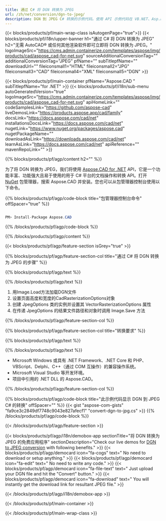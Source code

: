 ```yaml
---
title: 通过 C# 将 DGN 转换为 JPEG 
url: /zh/net/conversion/dgn-to-jpeg/ 
description: DGN 到 JPEG C# 转换的示例代码。使用 API 示例代码在 VB.NET、Asp.NET 或任何基于 .NET 的应用程序中将 DGN 文件批量转换为 JPEG。
---
```


{{< blocks/products/pf/main-wrap-class isAutogenPage="true">}}
{{< blocks/products/pf/i18n/upper-banner h1="通过 C# 将 DGN 转换为 JPEG" h2="无需 AutoCAD® 或任何其他渲染软件即可立即将 DGN 转换为 JPEG。" logoImageSrc="https://cms.admin.containerize.com/templates/aspose/img/products/cad/aspose_cad-for-net.svg" sourceAdditionalConversionTag="" additionalConversionTag="JPEG" pfName="" subTitlepfName="" downloadUrl="" fileiconsmall1="HTML" fileiconsmall2="JPG" fileiconsmall3="CAD" fileiconsmall4="XML" fileiconsmall5="DGN" >}}

{{< blocks/products/pf/main-container pfName="Aspose.CAD " subTitlepfName="for .NET" >}}
{{< blocks/products/pf/i18n/sub-menu autoGeneratedVersion="true" logoImageSrc="https://cms.admin.containerize.com/templates/aspose/img/products/cad/aspose_cad-for-net.svg" apiHomeLink="" codeSamplesLink="https://github.com/aspose-cad" liveDemosLink="https://products.aspose.app/cad/family" docsLink="https://docs.aspose.com/cad/net" installationsDocsLink="https://docs.aspose.com/cad/net" nugetLink="https://www.nuget.org/packages/aspose.cad" nugetPackageName="" downloadAsLink="https://downloads.aspose.com/cad/net" learnAsLink="https://docs.aspose.com/cad/net" apiReference="" mavenRepoLink="" >}}

{{% blocks/products/pf/agp/content h2="" %}}

为了将 DGN 转换为 JPEG，我们将使用 <a href=https://products.aspose.com/cad/net>Aspose.CAD for .NET</a> API，它是一个功能丰富、功能强大且易于使用的用于 C# 平台的文档操作和转换 API。打开 <a href=https://www.nuget.org/packages/aspose.cad>NuGet</a> 包管理器，搜索 Aspose.CAD 并安装。您也可以从包管理器控制台使用以下命令。

{{% blocks/products/pf/agp/code-block title="包管理器控制台命令" offSpacer="true" %}}

```cs

PM> Install-Package Aspose.CAD

```

{{% /blocks/products/pf/agp/code-block %}}

{{% /blocks/products/pf/agp/content %}}

{{< blocks/products/pf/agp/feature-section isGrey="true" >}}

{{% blocks/products/pf/agp/feature-section-col title="通过 C# 将 DGN 转换为 JPEG 的步骤" %}}

{{% blocks/products/pf/agp/text %}}

{{% /blocks/products/pf/agp/text %}}

1. 用Image.Load方法加载DGN文件
1. 设置页面高度和宽度的CadRasterizationOptions对象
1. 创建 JpegOptions 类的实例并设置其 VectorRasterizationOptions 属性
1. 在传递 JpegOptions 的结果文件路径和对象时调用 Image.Save 方法

{{% /blocks/products/pf/agp/feature-section-col %}}

{{% blocks/products/pf/agp/feature-section-col title="转换要求" %}}

{{% blocks/products/pf/agp/text %}}

{{% /blocks/products/pf/agp/text %}}

- Microsoft Windows 或具有 .NET Framework、.NET Core 和 PHP、VBScript、Delphi、C++（通过 COM 互操作）的兼容操作系统。
- Microsoft Visual Studio 等开发环境。
- 项目中引用的 .NET DLL 的 Aspose.CAD。

{{% /blocks/products/pf/agp/feature-section-col %}}

{{% blocks/products/pf/agp/code-block title="此示例代码显示 DGN 到 JPEG C# 的转换" offSpacer="" %}}
{{< gist "aspose-com-gists" "fa9ce3c2849df7748c9043e827afecf1" "convert-dgn-to-jpg.cs" >}}
{{% /blocks/products/pf/agp/code-block %}}

{{< /blocks/products/pf/agp/feature-section >}}    

<!-- aboutfile Starts -->

{{< blocks/products/pf/agp/i18n/demobox-app sectionTitle="将 DGN 转换为 JPEG 的免费应用程序" sectionDescription="Check our live demos for [DGN to JPEG conversion](https://products.aspose.app/cad/conversion/dgn-to-jpeg) with following benefits." >}}
        {{< blocks/products/pf/agp/democard icon="fa-cogs" text=" No need to download or setup anything." >}}
        {{< blocks/products/pf/agp/democard icon="fa-edit" text=" No need to write any code." >}}
        {{< blocks/products/pf/agp/democard icon="fa-file-text" text=" Just upload your DGN file and hit the \"Convert\" button." >}}
        {{< blocks/products/pf/agp/democard icon="fa-download" text=" You will instantly get the download link for resultant JPEG file." >}}
 
   
{{< /blocks/products/pf/agp/i18n/demobox-app >}}

<!-- aboutfile Ends -->

{{< /blocks/products/pf/main-container >}}
    
{{< /blocks/products/pf/main-wrap-class >}}